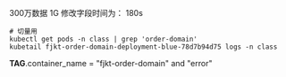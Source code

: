 300万数据 1G 修改字段时间为： 180s

```shell
# 切量用
kubectl get pods -n class | grep 'order-domain'
kubetail fjkt-order-domain-deployment-blue-78d7b94d75 logs -n class
```

__TAG__.container_name = "fjkt-order-domain" and "error"

